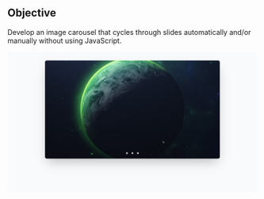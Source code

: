 ## Objective

Develop an image carousel that cycles through slides automatically and/or manually without using JavaScript.

![alt text](./images/image.png)